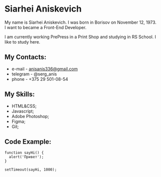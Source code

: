# Siarhei Aniskevich

My name is Siarhei Aniskevich. I was born in Borisov on November 12, 1973. I want to became a Front-End Developer.

I am currently working PrePress in a Print Shop and studying in RS School. I like to study here.

## My Contacts:
* e-mail - anisanis336@gmail.com
* telegram - @serg_anis
* phone - +375 29 501-08-54

## My Skills:
+ HTML&CSS;
+ Javascript;
+ Adobe Photoshop;
+ Figma;
+ Git;

## Code Example:
```
function sayHi() {
  alert('Привет');
}

setTimeout(sayHi, 1000);
```

